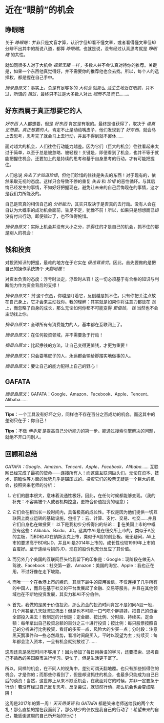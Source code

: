 # 近在“眼前”的机会

## 睁眼瞎
关于 *睁眼瞎*：并非只是文盲才算，认识字但却看不懂文章，或者看得懂文章但却分辨不出其中的胡说八道，都算 *睁眼瞎*。也就是说，没有经过认真思考就是 *睁眼瞎* 的共性。

就如同很多人对于大机会 *视若无睹* 一样，多数人并不会认真对待你的推荐。关键是，如果一个东西他真觉得好，并不需要你的推荐他也会去找。所以，每个人的选择权，都是握在自己手中。

_摘录自原文_：事实上，总是有足够多的 *大机会* 就那么 *活生生地近在眼前*，只不过，所谓的 *错过*，最终只不过是大多数人对此 *视而不见* 而已……。

## 好东西属于真正想要它的人
*好东西* 人人都想要，但是 *好东西* 肯定是有限的。最终是谁获得了，取决于 *谁真正想要*。*真正想要的人*，肯定不止是动动嘴皮子，他们发现到了 *好东西*，就会马上去思考，思考完了就会马上去行动，并且不得到就不罢休……

面对越大的机会，人们往往行动能力越差。因为它们（巨大的机会）往往看起来太过于简单，以至于总是被忽略、被轻视！关键是，即便看到了机会，也并不等于就能把握住机会，还要加上的是持续的思考和基于自身思考的行动，才有可能把握住。

人们总说 *失去了才知道珍惜*，但他们珍惜的往往是失去的东西！对于现有的，依然采取无视的态度。这样只会导致不停的重复 *失去* 和 *珍惜* 的恶性循环。与其后悔已经发生的事情，不如好好把握现在，避免让未来的自己后悔现在的事情，这才是我们力所能及的。

自己是否真的相信自己的 *分析能力*，其实只取决于是否真的去行动。没有人会在自认为大概率的成功机会面前，驻足不定，犹豫不前！所以，如果只是想想而已却没有付出行动，即便错过了，也不值得惋惜。

_摘录自原文_：实际上机会并没有大小之分，抓得住的才是自己的机会，抓不住的那是别人的机会！

## 钱和投资
对投资知识的把握，最难的地方在于它实在 *很违背直觉*。因此，首先要做的是把自己的操作系统搞个 *天翻地覆*！

对资本负责的态度：浮亏时淡定，浮盈时从容！这一切必须基于有合格的知识与判断能力作为资金背后的支撑！

_摘录自原文_：*钱* 这个东西，你越是盯着它，反倒越是抓不住。只有你把关注点放在自己身上，它才会来主动找你。我的理解：其实就是如果你将注意力都放在 *钱* 上，而忽略了自身的成长，那么无论如何你都不可能变得 *更值钱*， *钱* 当然也不会主动找上你。

_摘录自原文_：全球所有有消费能力的人，基本都在互联网上了。

_摘录自原文_：在任何投资领域，并不需要急于行动！

_摘录自原文_：比起挣钱的方法，让自己变得更值钱，才更为重要！

_摘录自原文_：只会耍嘴皮子的人，永远都会输给脚踏实地做事的人。

_摘录自原文_：要让自己的能力配得上自己的野心！

## GAFATA
_摘录自原文_：GAFATA：Google、Amazon、Facebook、Apple、Tencent、Alibaba……

---

**Tips**：一个工具没有好坏之分，同样也不存在百分之百成功的机会。而这其中的差别只在于：你自己！

**Tips**：不做 *伸手党* 是提高自己分析能力的第一步。能通过搜索引擎解决的问题，就绝不开口问别人。

## 回顾和总结
*GATAFA：Google、Amazon、Tencent、Apple、Facebook、Alibaba……* 互联网已经完成了最初的使命——连接所有人！而这些互联网巨头们，无论在资本、技术、前瞻性等方面的优势几乎是碾压式的。投资它们的股票无疑是一个巨大的机会，按照笑来老师的分析：
1. 它们的股本很大，意味着流通性极好。因此，在任何时候都能够变现。（我的补充：不容易被个人或者机构控盘，更符合价值投资的理念）；

2. 它们会在相当长一段时间内，具备极高的成长性。不仅是因为他们提供一切互联网上商业运转的基础设施，包括了：云、计算、支付、交易、社交……并且它们自身也在做投资！
以下是我初步分析得出的结论：
	在美国上市的中概股有这些：Alibaba、Baidu、JD。这其中Ali是在纽交所上市的，类似于A股的主板，而BD和JD在纳斯达克上市，类似于A股的创业板。毫无疑问，Ali上市的要求高于BD和JD，并且Ali是2014年上市的，成长性也较1999年上市的百度好。至于连续亏损的JD，现在的股价也充分反应了其价值。

3. 而另外几个美国的互联网巨头给我留下的印象是：Google：现阶段在做无人驾驶、Facebook：社交第一霸、Amazon：美国的淘宝、Apple：我也正在用，不过好像在走下坡路。

4. 而唯一一个在香港上市的腾讯，其旗下最牛的应用微信，不仅连接了几乎所有的中国人，而且在基于社交的平台发展起了金融、交易等服务。并且在其他领域也在不断地投资发展，其实力和Ali不分伯仲。

5. 首先，我做的是属于价值投资，那么资金的投资时间肯定不是如同A股一般，几个月甚至几天就流进流出！但是也不可能一口气吃个胖娃娃，把自己的资金全部投入进去！我制定的计划是：定金额、按比例、分时段、持续买。定金额：每年拿出自己投资总额的百分之三十进行投资；按比例：每只股票按照自己的分析进行比例投资，看好的多买一点，风险大的少买一点；分时段：注意黑天鹅事件和一些必然趋势，看准时间段买入，平时以观望为主；持续买：每年都会注入资本，一旦有机会就别放过了……

这周还真是感觉时间不够用了！因为参加了每日用英语的学习，还要摸索、思考自己不熟悉的美国股市进行学习。更忙了，但是生活更丰富了。

所以，同样的机会，在不同人的视角中，差别可谓天翻地覆。也只有那些抓得住的机会，才是你的；而那些你看到了，但是却没抓住的机会，也最多只能成为自己日后的谈资！当然，这世界上从来不缺乏机会，在我面对它的时候，并非一定要急于行动！若没有经过自己反复思考、反复尝试，就贸然行动，那么机会也会变成陷阱！

这周是2017年的第一周！*天天用英语* 和 *GATAFA* 都是笑来老师送给我的两个大礼！那么直接的摆在我面前了，那么缺少的仅仅是我自己的行动了！希望未来的自己，能感谢这周的自己所开始的行动！
